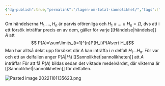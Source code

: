 ```yaml
---
{"dg-publish":true,"permalink":"/lagen-om-total-sannolikhet/","tags":["matematiskstatistik"]}
---
```


Om händelserna $H_1,\dots,H_n$ är parvis oförenliga och $H_1\cup\dots\cup H_n=\Omega$, dvs att i ett försök inträffar precis en av dem, gäller för varje [[Händelse\|händelse]] $A$ att $$
P(A)=\sum\limits_{i=1}^{n}P(H_i)P(A\vert H_i)$$
Man har alltså delat upp försöket där $A$ kan inträffa i $n$ delfall $H_1\dots H_n$. För var och ett av delfallen anger $P(A\vert H_i)$ [[Sannolikhet\|sannolikheten]] att $A$ inträffar För att få $P(A)$ bildas sedan det viktade medelvärdet, där vikterna är [[Sannolikhet\|sannolikheten]] för delfallen.

![Pasted image 20221101135623.png](/img/user/images/Pasted%20image%2020221101135623.png)